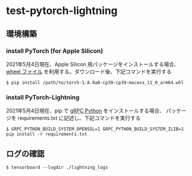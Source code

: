 # test-pytorch-lightning

## 環境構築

### install PyTorch (for Apple Silicon)

2021年5月4日現在、Apple Silicon 用パッケージをインストールする場合、
[wheel ファイル](https://github.com/wizyoung/AppleSiliconSelfBuilds/blob/main/builds/torch-1.8.0a0-cp39-cp39-macosx_11_0_arm64.whl)
を利用する。ダウンロード後、下記コマンドを実行する

```shell
$ pip install /path/to/torch-1.8.0a0-cp39-cp39-macosx_11_0_arm64.whl
```

### install PyTorch-Lightning

2021年5月4日現在、pip で [gRPC Python](https://github.com/grpc/grpc/tree/master/src/python/grpcio) をインストールする場合、 
パッケージを requirements.txt に記述し、下記コマンドを実行する

```shell
$ GRPC_PYTHON_BUILD_SYSTEM_OPENSSL=1 GRPC_PYTHON_BUILD_SYSTEM_ZLIB=1 pip install -r requirements.txt
```

## ログの確認

```shell
$ tensorboard --logdir ./lightning_logs
```
